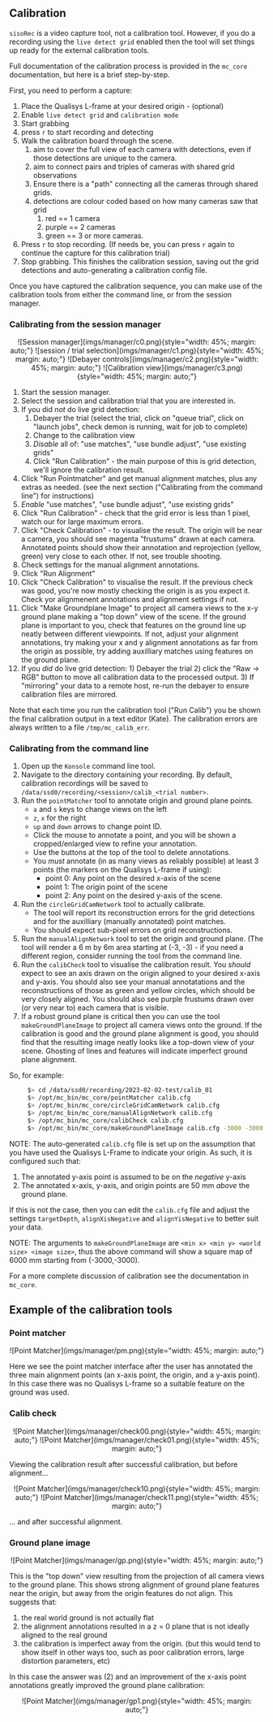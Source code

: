 ## Calibration

`sisoRec` is a video capture tool, not a calibration tool. However, if you do a recording using the `live detect grid` enabled then the tool will set things up ready for the external calibration tools.

Full documentation of the calibration process is provided in the `mc_core` documentation, but here is a brief step-by-step.

First, you need to perform a capture:

  1) Place the Qualisys L-frame at your desired origin - (optional)
  2) Enable `live detect grid` and `calibration mode`
  3) Start grabbing
  4) press `r` to start recording and detecting
  5) Walk the calibration board through the scene.
     1) aim to cover the full view of each camera with detections, even if those detections are unique to the camera.
     2) aim to connect pairs and triples of cameras with shared grid observations
     3) Ensure there is a "path" connecting all the cameras through shared grids.
     4) detections are colour coded based on how many cameras saw that grid
        1) red == 1 camera
        2) purple == 2 cameras
        3) green  == 3 or more cameras.
  6) Press `r` to stop recording. (If needs be, you can press `r` again to continue the capture for this calibration trial)
  7) Stop grabbing. This finishes the calibration session, saving out the grid detections and auto-generating a calibration config file.

Once you have captured the calibration sequence, you can make use of the calibration tools from either the command line, or from the session manager.

### Calibrating from the session manager

<div style="text-align: center">
![Session manager](imgs/manager/c0.png){style="width: 45%; margin: auto;"}
![session / trial selection](imgs/manager/c1.png){style="width: 45%; margin: auto;"}
![Debayer controls](imgs/manager/c2.png){style="width: 45%; margin: auto;"}
![Calibration view](imgs/manager/c3.png){style="width: 45%; margin: auto;"}
</div>

  1) Start the session manager.
  2) Select the session and calibration trial that you are interested in.
  3) If you did *not* do live grid detection:
     1) Debayer the trial (select the trial, click on "queue trial", click on "launch jobs", check demon is running, wait for job to complete)
     2) Change to the calibration view
     3) *Disable* all of: "use matches", "use bundle adjust", "use existing grids"
     4) Click "Run Calibration" - the main purpose of this is grid detection, we'll ignore the calibration result.
  4) Click "Run Pointmatcher" and get manual alignment matches, plus any extras as needed. (see the next section ("Calibrating from the command line") for instructions)
  5) *Enable* "use matches", "use bundle adjust", "use existing grids"
  6) Click "Run Calibration" - check that the grid error is less than 1 pixel, watch our for large maximum errors.
  7) Click "Check Calibration" - to visualise the result. The origin will be near a camera, you should see magenta "frustums" drawn at each camera. Annotated points should show their annotation and reprojection (yellow, green) very close to each other. If not, see trouble shooting.
  8) Check settings for the manual alignment annotations. 
  9) Click "Run Alignment"
  10) Click "Check Calibration" to visualise the result. If the previous check was good, you're now mostly checking the origin is as you expect it. Check yor alignmenent annotations and alignment settings if not. 
  11) Click "Make Groundplane Image" to project all camera views to the x-y ground plane making a "top down" view of the scene. If the ground plane is important to you, check that features on the ground line up neatly between different viewpoints. If not, adjust your alignment annotations, try making your x and y alignment annotations as far from the origin as possible, try adding auxilliary matches using features on the ground plane.
  12) If you *did* do live grid detection:
     1) Debayer the trial
     2) click the "Raw -> RGB" button to move all calibration data to the processed output. 
     3) If "mirroring" your data to a remote host, re-run the debayer to ensure calibration files are mirrored.

Note that each time you run the calibration tool ("Run Calib") you be shown the final calibration output in a text editor (Kate). The calibration errors are always written to a file `/tmp/mc_calib_err`. 

### Calibrating from the command line

  1) Open up the `Konsole` command line tool.
  2) Navigate to the directory containing your recording. By default, calibration recordings will be saved to `/data/ssd0/recording/<session>/calib_<trial number>`.
  3) Run the `pointMatcher` tool to annotate origin and ground plane points.
     - `a` and `s` keys to change views on the left
     - `z`, `x` for the right
     - `up`  and `down` arrows to change point ID.
     - Click the mouse to annotate a point, and you will be shown a cropped/enlarged view to refine your annotation.
     - Use the buttons at the top of the tool to delete annotations.
     - You _must_ annotate (in as many views as reliably possible) at least 3 points (the markers on the Qualisys L-frame if using):
        - point 0: Any point on the desired x-axis of the scene
        - point 1: The origin point of the scene
        - point 2: Any point on the desired y-axis of the scene.
  4) Run the `circleGridCamNetwork` tool to actually calibrate.
     - The tool will report its reconstruction errors for the grid detections and for the auxilliary (manually annotated) point matches.
     - You should expect sub-pixel errors on grid reconstructions.
  5) Run the `manualAlignNetwork` tool to set the origin and ground plane. (The tool will render a 6 m by 6m area starting at (-3, -3) - if you need a different region, consider running the tool from the command line.
  6) Run the `calibCheck` tool to visualise the calibration result. You _should_ expect to see an axis drawn on the origin aligned to your desired x-axis and y-axis. You should also see your manual annotatations and the reconstructions of those as green and yellow circles, which should be very closely aligned. You should also see purple frustums drawn over (or very near to) each camera that is visible.
  7) If a robust ground plane is critical then you can use the tool `makeGroundPlaneImage` to project all camera views onto the ground. If the calibration is good and the ground plane alignment is good, you should find that the resulting image neatly looks like a top-down view of your scene. Ghosting of lines and features will indicate imperfect ground plane alignment.
  
 So, for example:

```bash 
     $> cd /data/ssd0/recording/2023-02-02-test/calib_01
     $> /opt/mc_bin/mc_core/pointMatcher calib.cfg
     $> /opt/mc_bin/mc_core/circleGridCamNetwork calib.cfg
     $> /opt/mc_bin/mc_core/manualAlignNetwork calib.cfg
     $> /opt/mc_bin/mc_core/calibCheck calib.cfg
     $> /opt/mc_bin/mc_core/makeGroundPlaneImage calib.cfg -3000 -3000 6000 1000
```

NOTE: The auto-generated `calib.cfg` file is set up on the assumption that you have used the Qualisys L-Frame to indicate your origin. As such, it is configured such that:

  1) The annotated y-axis point is assumed to be on the _negative_ y-axis
  2) The annotated x-axis, y-axis, and origin points are 50 mm _above_ the ground plane.

If this is not the case, then you can edit the `calib.cfg` file and adjust the settings `targetDepth`, `alignXisNegative` and `alignYisNegative` to better suit your data.

NOTE: The arguments to `makeGroundPlaneImage` are `<min x> <min y> <world size> <image size>`, thus the above command will show a square map of 6000 mm starting from (-3000,-3000).

For a more complete discussion of calibration see the documentation in `mc_core`.

## Example of the calibration tools

### Point matcher

<div style="text-align: center">
![Point Matcher](imgs/manager/pm.png){style="width: 45%; margin: auto;"}
</div>

Here we see the point matcher interface after the user has annotated the three main alignment points (an x-axis point, the origin, and a y-axis point). In this case there was no Qualisys L-frame so a suitable feature on the ground was used.

### Calib check

<div style="text-align: center">
![Point Matcher](imgs/manager/check00.png){style="width: 45%; margin: auto;"}
![Point Matcher](imgs/manager/check01.png){style="width: 45%; margin: auto;"}
</div>

Viewing the calibration result after successful calibration, but before alignment...

<div style="text-align: center">
![Point Matcher](imgs/manager/check10.png){style="width: 45%; margin: auto;"}
![Point Matcher](imgs/manager/check11.png){style="width: 45%; margin: auto;"}
</div>

... and after successful alignment.

### Ground plane image

<div style="text-align: center">
![Point Matcher](imgs/manager/gp.png){style="width: 45%; margin: auto;"}
</div>

This is the "top down" view resulting from the projection of all camera views to the ground plane. This shows strong alignment of ground plane features near the origin, but away from the origin features do not align. This suggests that:
  
   1) the real world ground is not actually flat
   2) the alignment annotations resulted in a z = 0 plane that is not ideally aligned to the real ground
   3) the calibration is imperfect away from the origin. (but this would tend to show itself in other ways too, such as poor calibration errors, large distortion parameters, etc)

In this case the answer was (2) and an improvement of the x-axis point annotations greatly improved the ground plane calibration:

<div style="text-align: center">
![Point Matcher](imgs/manager/gp1.png){style="width: 45%; margin: auto;"}
</div>
